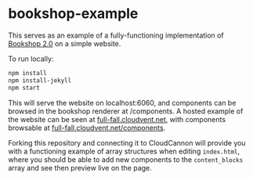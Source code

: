 # bookshop-example

This serves as an example of a fully-functioning implementation of [Bookshop 2.0](https://github.com/CloudCannon/bookshop) on a simple website.

To run locally:
```bash
npm install
npm install-jekyll
npm start
```

This will serve the website on localhost:6060, and components can be browsed in the bookshop renderer at /components. A hosted example of the website can be seen at [full-fall.cloudvent.net](https://full-fall.cloudvent.net/), with components browsable at [full-fall.cloudvent.net/components](https://full-fall.cloudvent.net/components#all_bookshop:jekyll).

Forking this repository and connecting it to CloudCannon will provide you with a functioning example of array structures when editing `index.html`, where you should be able to add new components to the `content_blocks` array and see then preview live on the page.
